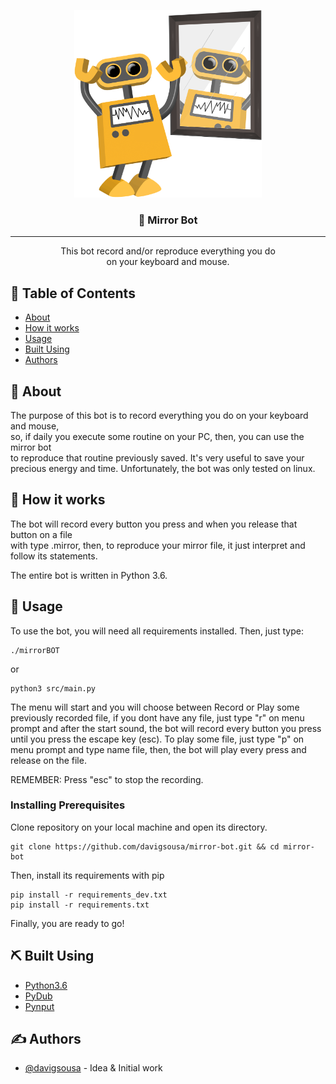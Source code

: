 <p align="center">
  <a href="" rel="noopener">
 <img width=300px height=300px src="./assets/logo.png" alt="Bot logo"></a>
</p>

<h3 align="center">🤖 Mirror Bot</h3>

---

<p align="center"> 
    This bot record and/or reproduce everything you do <br>
    on your keyboard and mouse. 
</p>

## 📝 Table of Contents

- [About](#about)
- [How it works](#working)
- [Usage](#usage)
- [Built Using](#built_using)
- [Authors](#authors)

## 🧐 About <a name = "about"></a>

The purpose of this bot is to record everything you do on your keyboard and mouse, <br>
so, if daily you execute some routine on your PC, then, you can use the mirror bot <br>
to reproduce that routine previously saved. It's very useful to save your precious energy and time. Unfortunately, the bot was only tested on linux.

## 💭 How it works <a name = "working"></a>

The bot will record every button you press and when you release that button on a file <br>
with type .mirror, then, to reproduce your mirror file, it just interpret and <br>
follow its statements.

The entire bot is written in Python 3.6.

## 🎈 Usage <a name = "usage"></a>

To use the bot, you will need all requirements installed.
Then, just type:
```
./mirrorBOT
```
or
```
python3 src/main.py
```

The menu will start and you will choose between Record or Play some previously recorded file, if you dont have any file, just type "r" on menu prompt and after the start sound, the bot will record every button you press until you press the escape key (esc). To play some file, just type "p" on menu prompt and type name file, then, the bot will play every press and release on the file.

REMEMBER: Press "esc" to stop the recording.

### Installing Prerequisites

Clone repository on your local machine and open its directory.
```
git clone https://github.com/davigsousa/mirror-bot.git && cd mirror-bot
```
Then, install its requirements with pip
```
pip install -r requirements_dev.txt
pip install -r requirements.txt
```
Finally, you are ready to go!

## ⛏️ Built Using <a name = "built_using"></a>

- [Python3.6](https://www.python.org/)
- [PyDub](https://pypi.org/project/pydub/)
- [Pynput](https://pypi.org/project/pynput/)

## ✍️ Authors <a name = "authors"></a>

- [@davigsousa](https://github.com/davigsousa) - Idea & Initial work
